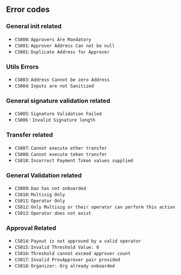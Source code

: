 ## Error codes

### General init related

-   `CS000`: `Approvers Are Mandatory`
-   `CS001`: `Approver Address Can not be null`
-   `CS001`: `Duplicate Address for Approver`

### Utils Errors

-   `CS003`: `Address Cannot be zero Address`
-   `CS004`: `Inputs are not Sanitized`

### General signature validation related

-   `CS005`: `Signature Validation Failed`
-   `CS006` : `Invalid Signature length`

### Transfer related

-   `CS007`: `Cannot execute ether transfer`
-   `CS008`: `Cannot execute token transfer`
-   `CS018`: `Incorrect Payment Token values supplied`

### General Validation related

-   `CS009`: `Dao has not onboarded`
-   `CS010`: `Multisig Only`
-   `CS011`: `Operator Only`
-   `CS012`: `Only Multisig or their operator can perform this action`
-   `CS013`: `Operator does not exist`

### Approval Related

-   `CS014`: `Payout is not approved by a valid operator`
-   `CS015`: `Invalid Threshold Value: 0`
-   `CS016`: `Threshold cannot exceed approver count`
-   `CS017`: `Invalid PrevApprover pair provided`
-   `CS018`: `Organizer: Org already onboarded`
